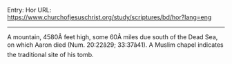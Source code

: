 Entry: Hor
URL: https://www.churchofjesuschrist.org/study/scriptures/bd/hor?lang=eng

---

A mountain, 4580Â feet high, some 60Â miles due south of the Dead Sea, on which Aaron died (Num. 20:22â29; 33:37â41). A Muslim chapel indicates the traditional site of his tomb.
